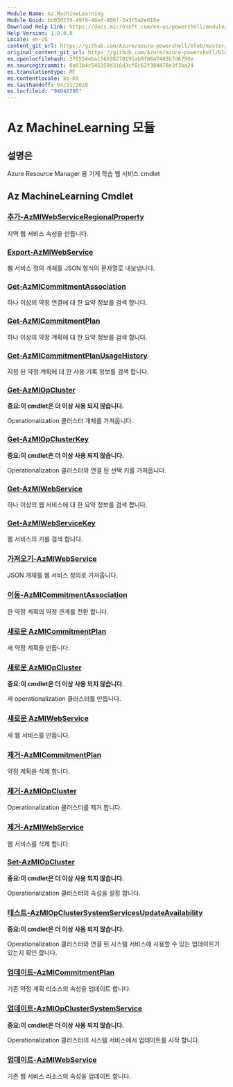 ```yaml
---
Module Name: Az.MachineLearning
Module Guid: bb030259-49f9-46ef-806f-2a3f5a2e018e
Download Help Link: https://docs.microsoft.com/en-us/powershell/module/az.machinelearning
Help Version: 1.0.0.0
Locale: en-US
content_git_url: https://github.com/Azure/azure-powershell/blob/master/src/MachineLearning/MachineLearning/help/Az.MachineLearning.md
original_content_git_url: https://github.com/Azure/azure-powershell/blob/master/src/MachineLearning/MachineLearning/help/Az.MachineLearning.md
ms.openlocfilehash: 376554eba156838270191ab9f8847403b7d6798e
ms.sourcegitcommit: 6a91b4c545350d316d3cf8c62f384478e3f3ba24
ms.translationtype: MT
ms.contentlocale: ko-KR
ms.lasthandoff: 04/21/2020
ms.locfileid: "94042790"
---
```

# Az MachineLearning 모듈
## 설명은
Azure Resource Manager 용 기계 학습 웹 서비스 cmdlet

## Az MachineLearning Cmdlet
### [추가-AzMlWebServiceRegionalProperty](Add-AzMlWebServiceRegionalProperty.md)
지역 웹 서비스 속성을 만듭니다.

### [Export-AzMlWebService](Export-AzMlWebService.md)
웹 서비스 정의 개체를 JSON 형식의 문자열로 내보냅니다.

### [Get-AzMlCommitmentAssociation](Get-AzMlCommitmentAssociation.md)
하나 이상의 약정 연결에 대 한 요약 정보를 검색 합니다.

### [Get-AzMlCommitmentPlan](Get-AzMlCommitmentPlan.md)
하나 이상의 약정 계획에 대 한 요약 정보를 검색 합니다.

### [Get-AzMlCommitmentPlanUsageHistory](Get-AzMlCommitmentPlanUsageHistory.md)
지정 된 약정 계획에 대 한 사용 기록 정보를 검색 합니다.

### [Get-AzMlOpCluster](Get-AzMlOpCluster.md)
**중요:이 cmdlet은 더 이상 사용 되지 않습니다.**

Operationalization 클러스터 개체를 가져옵니다.

### [Get-AzMlOpClusterKey](Get-AzMlOpClusterKey.md)
**중요:이 cmdlet은 더 이상 사용 되지 않습니다.**

Operationalization 클러스터와 연결 된 선택 키를 가져옵니다.

### [Get-AzMlWebService](Get-AzMlWebService.md)
하나 이상의 웹 서비스에 대 한 요약 정보를 검색 합니다.

### [Get-AzMlWebServiceKey](Get-AzMlWebServiceKey.md)
웹 서비스의 키를 검색 합니다.

### [가져오기-AzMlWebService](Import-AzMlWebService.md)
JSON 개체를 웹 서비스 정의로 가져옵니다.

### [이동-AzMlCommitmentAssociation](Move-AzMlCommitmentAssociation.md)
한 약정 계획의 약정 관계를 전환 합니다.

### [새로운 AzMlCommitmentPlan](New-AzMlCommitmentPlan.md)
새 약정 계획을 만듭니다.

### [새로운 AzMlOpCluster](New-AzMlOpCluster.md)
**중요:이 cmdlet은 더 이상 사용 되지 않습니다.**

새 operationalization 클러스터를 만듭니다.

### [새로운 AzMlWebService](New-AzMlWebService.md)
새 웹 서비스를 만듭니다.

### [제거-AzMlCommitmentPlan](Remove-AzMlCommitmentPlan.md)
약정 계획을 삭제 합니다.

### [제거-AzMlOpCluster](Remove-AzMlOpCluster.md)
Operationalization 클러스터를 제거 합니다.

### [제거-AzMlWebService](Remove-AzMlWebService.md)
웹 서비스를 삭제 합니다.

### [Set-AzMlOpCluster](Set-AzMlOpCluster.md)
**중요:이 cmdlet은 더 이상 사용 되지 않습니다.**

Operationalization 클러스터의 속성을 설정 합니다.

### [테스트-AzMlOpClusterSystemServicesUpdateAvailability](Test-AzMlOpClusterSystemServicesUpdateAvailability.md)
**중요:이 cmdlet은 더 이상 사용 되지 않습니다.**

Operationalization 클러스터와 연결 된 시스템 서비스에 사용할 수 있는 업데이트가 있는지 확인 합니다.

### [업데이트-AzMlCommitmentPlan](Update-AzMlCommitmentPlan.md)
기존 약정 계획 리소스의 속성을 업데이트 합니다.

### [업데이트-AzMlOpClusterSystemService](Update-AzMlOpClusterSystemService.md)
**중요:이 cmdlet은 더 이상 사용 되지 않습니다.**

Operationalization 클러스터의 시스템 서비스에서 업데이트를 시작 합니다.

### [업데이트-AzMlWebService](Update-AzMlWebService.md)
기존 웹 서비스 리소스의 속성을 업데이트 합니다.


